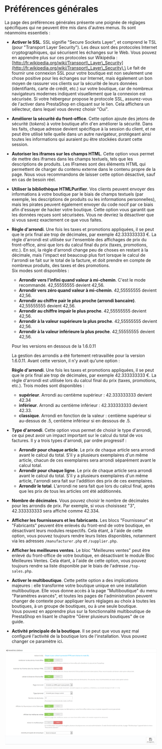 # Préférences générales

La page des préférences générales présente une poignée de réglages spécifiques qui ne peuvent être mis dans d'autres menus. Ils sont néanmoins essentiels :

* **Activer le SSL**. SSL signifie "Secure Sockets Layer", et comprend le TSL (pour "Transport Layer Security"). Les deux sont des protocoles Internet cryptographiques, qui sécurisent les échanges sur le Web. Vous pouvez en apprendre plus sur ces protocoles sur Wikipédia : [http://fr.wikipedia.org/wiki/Transport\_Layer\_Security](http://fr.wikipedia.org/wiki/Transport\_Layer\_Security).\
  &#x20;Le fait de fournir une connexion SSL pour votre boutique est non seulement une chose positive pour les échanges sur Internet, mais également un bon moyen de rassurer vos clients sur la sécurité de leurs données (identifiants, carte de crédit, etc.) sur votre boutique, car de nombreux navigateurs modernes indiquent visuellement que la connexion est sécurisée. Si votre hébergeur propose le protocole SSL, assurez-vous de l'activer dans PrestaShop en cliquant sur le lien. Cela affichera un sélecteur, dans lequel vous devrez choisir "Oui".
* **Améliorer la sécurité du front-office**. Cette option ajoute des jetons de sécurité (_tokens_) à votre boutique afin d'en améliorer la sécurité. Dans les faits, chaque adresse devient spécifique à la session du client, et ne peut être utilisé telle quelle dans un autre navigateur, protégeant ainsi toutes les informations qui auraient pu être stockées durant cette session.
* **Autoriser les iframes sur les champs HTML**. Cette option vous permet de mettre des iframes dans les champs textuels, tels que les descriptions de produits. Les IFrames sont des éléments HTML qui permettent de charger du contenu externe dans le contenu propre de la page. Nous vous recommandons de laisser cette option désactivé, sauf en cas de besoin réel.
* **Utiliser la bibliothèque HTMLPurifier**. Vos clients peuvent envoyer des informations à votre boutique par le biais de champs textuels (par exemple, les descriptions de produits ou les informations personnelles), mais les pirates peuvent également envoyer du code nocif par ce biais afin d'essayer de hacker votre boutique. Cette option vous garantit que les données reçues sont sécurisées. Vous ne devriez la désactiver que si vous savez exactement ce que vous faites.
*   **Règle d'arrondi**. Une fois les taxes et promotions appliquées, il se peut que le prix final aie trop de décimales, par exemple 42.333333333 €. La règle d'arrondi est utilisée sur l'ensemble des affichages de prix du front-office, ainsi que lors du calcul final du prix (taxes, promotions, etc.). En soi, la règle d'arrondi change peu de choses en restant à la décimale, mais l'impact est beaucoup plus fort lorsque le calcul de l'arrondi se fait sur le total de la facture, et doit prendre en compte de nombreux produits, des taxes et des promotions.\
    Six modes sont disponibles :

    * **Arrondir vers l'infini quand valeur à mi-chemin**. C'est le mode recommandé. 42,55555555 devient 42,56.
    * **Arrondir vers zéro quand valeur à mi-chemin**. 42,55555555 devient 42,56.
    * **Arrondir au chiffre pair le plus proche (arrondi bancaire)**. 42,55555555 devient 42,56.
    * **Arrondir au chiffre impair le plus proche**. 42,55555555 devient 42,56.
    * **Arrondir à la valeur supérieure la plus proche**. 42,55555555 devient 42,56.
    * **Arrondir à la valeur inférieure la plus proche**. 42,55555555 devient 42,56.

    Pour les versions en dessous de la 1.6.0.11

    La gestion des arrondis a été fortement retravaillée pour la version 1.6.0.11. Avant cette version, il n'y avait qu'une option :

    **Règle d'arrondi**. Une fois les taxes et promotions appliquées, il se peut que le prix final aie trop de décimales, par exemple 42.333333333 €. La règle d'arrondi est utilisée lors du calcul final du prix (taxes, promotions, etc.). Trois modes sont disponibles :

    * **supérieur**. Arrondi au centième supérieur : 42.333333333 devient 42.34
    * **inférieur**. Arrondi au centième inférieur : 42.333333333 devient 42.33.
    * **classique**. Arrondi en fonction de la valeur : centième supérieur si au-dessus de .5, centième inférieur si en dessous de .5.
* **Type d'arrondi**. Cette option vous permet de choisir le type d'arrondi, ce qui peut avoir un impact important sur le calcul du total de vos factures. Il y a trois types d'arrondi, par ordre progressif :
  * **Arrondir pour chaque article**. Le prix de chaque article sera arrondi avant le calcul du total. S'il y a plusieurs exemplaires d'un même article, chacun de ces exemplaires sera arrondi séparément avant le calcul total.
  * **Arrondir pour chaque ligne**. Le prix de chaque article sera arrondi avant le calcul du total. S'il y a plusieurs exemplaires d'un même article, l'arrondi sera fait sur l'addition des prix de ces exemplaires.
  * **Arrondir le total**. L'arrondi ne sera fait que lors du calcul final, après que les prix de tous les articles ont été additionnés.
* **Nombre de décimales**. Vous pouvez choisir le nombre de décimales pour les arrondis de prix. Par exemple, si vous choisissez "3", 42.333333333 sera affiché comme 42.334.
* **Afficher les fournisseurs et les fabricants**. Les blocs "Fournisseur" et "Fabricants" peuvent être enlevés du front-end de votre boutique, en désactivant leurs modules respectifs. Cela étant, à l'aide de cette option, vous pouvez toujours rendre leurs listes disponibles, notamment via les adresses `/manufacturer.php` et `/supplier.php`.
* **Afficher les meilleures ventes**. Le bloc "Meilleures ventes" peut être enlevé du front-office de votre boutique, en désactivant le module Bloc Meilleures Ventes. Cela étant, à l'aide de cette option, vous pouvez toujours rendre sa liste disponible par le biais de l'adresse `/top-sales.php`.
* **Activer le multiboutique**. Cette petite option a des implications majeures : elle transforme votre boutique unique en une installation multiboutique. Elle vous donne accès à la page "Multiboutique" du menu "Paramètres avancés", et toutes les pages de l'administration peuvent changer de contexte pour appliquer leurs réglages au choix à toutes les boutiques, à un groupe de boutiques, ou à une seule boutique.\
  &#x20;Vous pouvez en apprendre plus sur la fonctionnalité multiboutique de PrestaShop en lisant le chapitre "Gérer plusieurs boutiques" de ce guide.
* **Activité principale de la boutique**. Il se peut que vous ayez mal configuré l'activité de la boutique lors de l'installation. Vous pouvez changer ce paramètre ici.

![](../../../.gitbook/assets/30245236.png)
